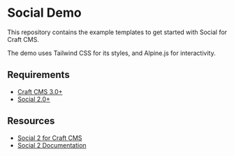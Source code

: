 # Social Demo

This repository contains the example templates to get started with Social for Craft CMS.

The demo uses Tailwind CSS for its styles, and Alpine.js for interactivity.

## Requirements

- [Craft CMS 3.0+](https://github.com/craftcms/cms)
- [Social 2.0+](https://github.com/dukt/social)

## Resources

- [Social 2 for Craft CMS](https://dukt.net/social)
- [Social 2 Documentation](https://dukt.net/docs/social/v2)